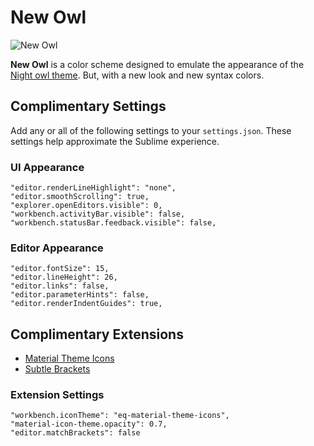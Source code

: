 # New Owl

![New Owl](https://rawcdn.githack.com/carlosvq/vscode-new-ocean/7c8d32f92fcff1794b1066044b4ec1bc247c8068/preview.png)

**New Owl** is a color scheme designed to emulate the appearance of the [Night owl theme](https://github.com/voronianski/oceanic-next-color-scheme). But, with a new look and new syntax colors.

## Complimentary Settings

Add any or all of the following settings to your `settings.json`.
These settings help approximate the Sublime experience.

### UI Appearance

```
"editor.renderLineHighlight": "none",
"editor.smoothScrolling": true,
"explorer.openEditors.visible": 0,
"workbench.activityBar.visible": false,
"workbench.statusBar.feedback.visible": false,
```

### Editor Appearance

```
"editor.fontSize": 15,
"editor.lineHeight": 26,
"editor.links": false,
"editor.parameterHints": false,
"editor.renderIndentGuides": true,
```

## Complimentary Extensions

- [Material Theme Icons](https://material-theme.site/)
- [Subtle Brackets](https://marketplace.visualstudio.com/items?itemName=rafamel.subtle-brackets)

### Extension Settings

```
"workbench.iconTheme": "eq-material-theme-icons",
"material-icon-theme.opacity": 0.7,
"editor.matchBrackets": false
```
